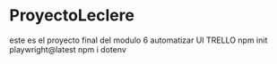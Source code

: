 # ProyectoLeclere
este es el proyecto final del modulo 6 automatizar UI TRELLO
 npm init playwright@latest
 npm i dotenv